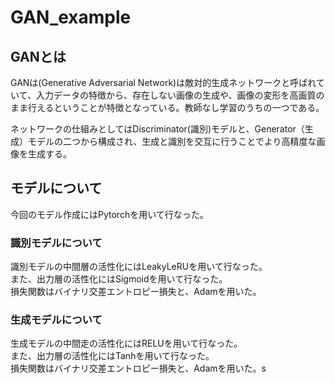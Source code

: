 # GAN_example

## GANとは
GANは(Generative Adversarial Network)は敵対的生成ネットワークと呼ばれていて、入力データの特徴から、存在しない画像の生成や、画像の変形を高画質のまま行えるということが特徴となっている。教師なし学習のうちの一つである。  

ネットワークの仕組みとしてはDiscriminator(識別)モデルと、Generator（生成）モデルの二つから構成され、生成と識別を交互に行うことでより高精度な画像を生成する。  

## モデルについて
今回のモデル作成にはPytorchを用いて行なった。  

### 識別モデルについて
識別モデルの中間層の活性化にはLeakyLeRUを用いて行なった。  
また、出力層の活性化にはSigmoidを用いて行なった。  
損失関数はバイナリ交差エントロピー損失と、Adamを用いた。


### 生成モデルについて
生成モデルの中間走の活性化にはRELUを用いて行なった。  
また、出力層の活性化にはTanhを用いて行なった。  
損失関数はバイナリ交差エントロピー損失と、Adamを用いた。s